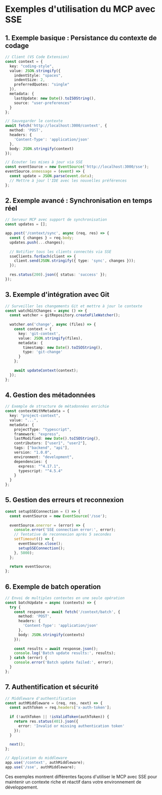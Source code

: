 # Exemples d'utilisation du MCP avec SSE

## 1. Exemple basique : Persistance du contexte de codage

```typescript
// Client (VS Code Extension)
const context = {
  key: "coding-style",
  value: JSON.stringify({
    indentStyle: "spaces",
    indentSize: 2,
    preferredQuotes: "single"
  }),
  metadata: {
    lastUpdate: new Date().toISOString(),
    source: "user-preferences"
  }
};

// Sauvegarder le contexte
await fetch('http://localhost:3000/context', {
  method: 'POST',
  headers: {
    'Content-Type': 'application/json'
  },
  body: JSON.stringify(context)
});

// Écouter les mises à jour via SSE
const eventSource = new EventSource('http://localhost:3000/sse');
eventSource.onmessage = (event) => {
  const update = JSON.parse(event.data);
  // Mettre à jour l'IDE avec les nouvelles préférences
};
```

## 2. Exemple avancé : Synchronisation en temps réel

```typescript
// Serveur MCP avec support de synchronisation
const updates = [];

app.post('/context/sync', async (req, res) => {
  const { changes } = req.body;
  updates.push(...changes);
  
  // Notifier tous les clients connectés via SSE
  sseClients.forEach(client => {
    client.send(JSON.stringify({ type: 'sync', changes }));
  });
  
  res.status(200).json({ status: 'success' });
});
```

## 3. Exemple d'intégration avec Git

```typescript
// Surveiller les changements Git et mettre à jour le contexte
const watchGitChanges = async () => {
  const watcher = gitRepository.createFileWatcher();
  
  watcher.on('change', async (files) => {
    const context = {
      key: 'git-context',
      value: JSON.stringify(files),
      metadata: {
        timestamp: new Date().toISOString(),
        type: 'git-change'
      }
    };
    
    await updateContext(context);
  });
};
```

## 4. Gestion des métadonnées

```typescript
// Exemple de structure de métadonnées enrichie
const contextWithMetadata = {
  key: "project-context",
  value: "...",
  metadata: {
    projectType: "typescript",
    framework: "express",
    lastModified: new Date().toISOString(),
    contributors: ["user1", "user2"],
    tags: ["backend", "api"],
    version: "1.0.0",
    environment: "development",
    dependencies: {
      express: "^4.17.1",
      typescript: "^4.5.4"
    }
  }
};
```

## 5. Gestion des erreurs et reconnexion

```typescript
const setupSSEConnection = () => {
  const eventSource = new EventSource('/sse');
  
  eventSource.onerror = (error) => {
    console.error('SSE connection error:', error);
    // Tentative de reconnexion après 5 secondes
    setTimeout(() => {
      eventSource.close();
      setupSSEConnection();
    }, 5000);
  };
  
  return eventSource;
};
```

## 6. Exemple de batch operation

```typescript
// Envoi de multiples contextes en une seule opération
const batchUpdate = async (contexts) => {
  try {
    const response = await fetch('/context/batch', {
      method: 'POST',
      headers: {
        'Content-Type': 'application/json'
      },
      body: JSON.stringify(contexts)
    });
    
    const results = await response.json();
    console.log('Batch update results:', results);
  } catch (error) {
    console.error('Batch update failed:', error);
  }
};
```

## 7. Authentification et sécurité

```typescript
// Middleware d'authentification
const authMiddleware = (req, res, next) => {
  const authToken = req.headers['x-auth-token'];
  
  if (!authToken || !isValidToken(authToken)) {
    return res.status(401).json({
      error: 'Invalid or missing authentication token'
    });
  }
  
  next();
};

// Application du middleware
app.use('/context', authMiddleware);
app.use('/sse', authMiddleware);
```

Ces exemples montrent différentes façons d'utiliser le MCP avec SSE pour maintenir un contexte riche et réactif dans votre environnement de développement.
